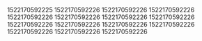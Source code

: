 1522170592225
1522170592226
1522170592226
1522170592226
1522170592226
1522170592226
1522170592226
1522170592226
1522170592226
1522170592226
1522170592226
1522170592226
1522170592226
1522170592226
1522170592226